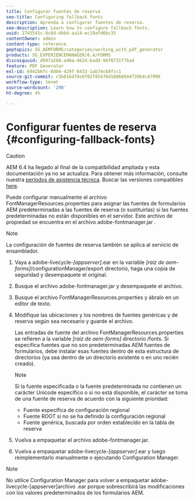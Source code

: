```yaml
---
title: Configurar fuentes de reserva
seo-title: Configuring fallback fonts
description: Aprenda a configurar fuentes de reserva.
seo-description: Learn how to configure fallback fonts.
uuid: 2745541c-8c6d-4bb4-aa14-ec19afd6bc35
contentOwner: admin
content-type: reference
geptopics: SG_AEMFORMS/categories/working_with_pdf_generator
products: SG_EXPERIENCEMANAGER/6.4/FORMS
discoiquuid: d997a268-a40a-462d-badd-94f0731f7ba4
feature: PDF Generator
exl-id: 6942b6fc-8d04-429f-8433-1ab74c68fcc1
source-git-commit: c5b816d74c6f02f85476d16868844f39b4c47996
workflow-type: tm+mt
source-wordcount: '290'
ht-degree: 4%

---
```


# Configurar fuentes de reserva {#configuring-fallback-fonts}

>[!CAUTION]
>
>AEM 6.4 ha llegado al final de la compatibilidad ampliada y esta documentación ya no se actualiza. Para obtener más información, consulte nuestra [períodos de asistencia técnica](https://helpx.adobe.com/es/support/programs/eol-matrix.html). Buscar las versiones compatibles [here](https://experienceleague.adobe.com/docs/).

Puede configurar manualmente el archivo FontManagerResources.properties para asignar las fuentes de formularios AEM predeterminadas a las fuentes de reserva (o sustituirlas) si las fuentes predeterminadas no están disponibles en el servidor. Este archivo de propiedad se encuentra en el archivo adobe-fontmanager.jar .

>[!NOTE]
>
>La configuración de fuentes de reserva también se aplica al servicio de ensamblador.

1. Vaya a adobe-livecycle-*[appserver]*.ear en la variable *[raíz de aem-forms]*/configurationManager/export directorio, haga una copia de seguridad y desempaquete el original.
1. Busque el archivo adobe-fontmanager.jar y desempaquete el archivo.
1. Busque el archivo FontManagerResources.properties y ábralo en un editor de texto.
1. Modifique las ubicaciones y los nombres de fuentes genéricas y de reserva según sea necesario y guarde el archivo.

   Las entradas de fuente del archivo FontManagerResources.properties se refieren a la variable *[raíz de aem-forms]* directorio /fonts. Si especifica fuentes que no son predeterminadas AEM fuentes de formularios, debe instalar esas fuentes dentro de esta estructura de directorios (ya sea dentro de un directorio existente o en uno recién creado).

   >[!NOTE]
   >
   >Si la fuente especificada o la fuente predeterminada no contienen un carácter Unicode específico o si no está disponible, el carácter se toma de una fuente de reserva de acuerdo con la siguiente prioridad:

   * Fuente específica de configuración regional
   * Fuente ROOT si no se ha definido la configuración regional
   * Fuente genérica, buscada por orden establecido en la tabla de reserva

1. Vuelva a empaquetar el archivo adobe-fontmanager.jar.
1. Vuelva a empaquetar adobe-livecycle-*[appserver]*.ear y luego reimplementarlo manualmente o ejecutando Configuration Manager.

>[!NOTE]
>
>No utilice Configuration Manager para volver a empaquetar adobe-livecycle-[appserver]archivo .ear porque sobrescribirá las modificaciones con los valores predeterminados de los formularios AEM.
